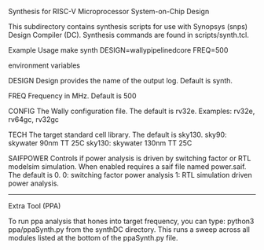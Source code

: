 Synthesis for RISC-V Microprocessor System-on-Chip Design

This subdirectory contains synthesis scripts for use with Synopsys
(snps) Design Compiler (DC).  Synthesis commands are found in
scripts/synth.tcl.

Example Usage
make synth DESIGN=wallypipelinedcore FREQ=500

environment variables

DESIGN
        Design provides the name of the output log.  Default is synth.

FREQ
        Frequency in MHz.  Default is 500

CONFIG
        The Wally configuration file.  The default is rv32e.
        Examples: rv32e, rv64gc, rv32gc

TECH
        The target standard cell library.  The default is sky130.
        sky90: skywater 90nm TT 25C
        sky130: skywater 130nm TT 25C

SAIFPOWER
        Controls if power analysis is driven by switching factor or
	RTL modelsim simulation. When enabled requires a saif file
	named power.saif.  The default is 0.
        0: switching factor power analysis
        1: RTL simulation driven power analysis.

-----
Extra Tool (PPA)

To run ppa analysis that hones into target frequency, you can type:
python3 ppa/ppaSynth.py from the synthDC directory.  This runs a sweep
across all modules listed at the bottom of the ppaSynth.py file.



